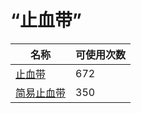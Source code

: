 # “止血带”  
名称  |  可使用次数  
----  |  ----  
[止血带](Tourniquet.md)  |  672  
[简易止血带](TourniquetRustic.md)  |  350  

